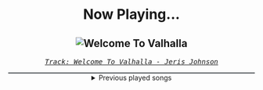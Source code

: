 <div align="center"> 
<h1>Now Playing...</h1>

![Welcome To Valhalla](https://i.scdn.co/image/ab67616d00001e023ab69f267da12fc472f36d97)
--
_<samp><a href="https://open.spotify.com/track/0XfWDMtwSJQCA1mVEyvmgv">Track: Welcome To Valhalla - Jeris Johnson</a></samp>_

<div style="border: 1px #4B5054 solid"></div>
<details>
  <summary>
    Previous played songs
  </summary>
  <table>
    <thead>
      <tr>
        <th>
          Artist
        </th>
        <th>
          Song
        </th>
        <th>
          Link
        </th>
      </tr>
    </thead>
    <tbody>
      <tr><td>Jeris Johnson</td><td>Welcome To Valhalla</td><td><a href="https://open.spotify.com/track/0XfWDMtwSJQCA1mVEyvmgv">https://open.spotify.com/track/0XfWDMtwSJQCA1mVEyvmgv</a></td></tr><tr><td>Alex Terrible</td><td>Doom Slayer</td><td><a href="https://open.spotify.com/track/6kaTR6T2zLqoo7WFniFxUO">https://open.spotify.com/track/6kaTR6T2zLqoo7WFniFxUO</a></td></tr><tr><td>BABYMETAL</td><td>RATATATA</td><td><a href="https://open.spotify.com/track/14WYmNQWvR2TTWoRp8t9Ml">https://open.spotify.com/track/14WYmNQWvR2TTWoRp8t9Ml</a></td></tr><tr><td>Casey Edwards</td><td>Fire Inside</td><td><a href="https://open.spotify.com/track/6zm8NjhBTrqtKUA6OIc0fk">https://open.spotify.com/track/6zm8NjhBTrqtKUA6OIc0fk</a></td></tr><tr><td>Sable</td><td>Just Dance</td><td><a href="https://open.spotify.com/track/4KDyFUGlYCv2hyG5YAAAXd">https://open.spotify.com/track/4KDyFUGlYCv2hyG5YAAAXd</a></td></tr><tr><td>Falling In Reverse</td><td>Ronald</td><td><a href="https://open.spotify.com/track/2eKoPnGnuHqIpfph45z44W">https://open.spotify.com/track/2eKoPnGnuHqIpfph45z44W</a></td></tr><tr><td>Dal Av</td><td>Insanely Illegal Cage Fight</td><td><a href="https://open.spotify.com/track/6R4NjnvN8gZFPlNFqGAVWT">https://open.spotify.com/track/6R4NjnvN8gZFPlNFqGAVWT</a></td></tr><tr><td>ENMA</td><td>Uchiha Family</td><td><a href="https://open.spotify.com/track/6YLa8Z7ONBBQZX1OsA443g">https://open.spotify.com/track/6YLa8Z7ONBBQZX1OsA443g</a></td></tr><tr><td>Beyond Unbroken</td><td>Lost and Broken</td><td><a href="https://open.spotify.com/track/77kwXwc2RA1ufmh0PeMVLX">https://open.spotify.com/track/77kwXwc2RA1ufmh0PeMVLX</a></td></tr><tr><td>IRL</td><td>MELTDOWN</td><td><a href="https://open.spotify.com/track/18d70VjGixBxCJiUXhPsJ5">https://open.spotify.com/track/18d70VjGixBxCJiUXhPsJ5</a></td></tr><tr><td>izzy reign</td><td>Sandman</td><td><a href="https://open.spotify.com/track/7s17uWk6hiE46GpevNa228">https://open.spotify.com/track/7s17uWk6hiE46GpevNa228</a></td></tr><tr><td>Self Deception</td><td>Dead Water</td><td><a href="https://open.spotify.com/track/2BYtcrwFlIUwqvwFPssSQG">https://open.spotify.com/track/2BYtcrwFlIUwqvwFPssSQG</a></td></tr><tr><td>Distant Blue</td><td>Fallout</td><td><a href="https://open.spotify.com/track/0L4c9YXgDYTYL5oOIX5P4q">https://open.spotify.com/track/0L4c9YXgDYTYL5oOIX5P4q</a></td></tr><tr><td>Altered Revelations</td><td>Dig A Grave</td><td><a href="https://open.spotify.com/track/1fxD5wpULKhenTy6v4dcWI">https://open.spotify.com/track/1fxD5wpULKhenTy6v4dcWI</a></td></tr><tr><td>Slaughter to Prevail</td><td>VIKING</td><td><a href="https://open.spotify.com/track/6Z5rBmAtaA29iD0H0LGKn7">https://open.spotify.com/track/6Z5rBmAtaA29iD0H0LGKn7</a></td></tr><tr><td>Slaughter to Prevail</td><td>VIKING</td><td><a href="https://open.spotify.com/track/6Z5rBmAtaA29iD0H0LGKn7">https://open.spotify.com/track/6Z5rBmAtaA29iD0H0LGKn7</a></td></tr><tr><td>The Curse Within</td><td>Condemned</td><td><a href="https://open.spotify.com/track/0vPRqGcHQMcCEQLVqDg7qg">https://open.spotify.com/track/0vPRqGcHQMcCEQLVqDg7qg</a></td></tr><tr><td>The Last Bear Ender</td><td>The Only Thing They Fear Is You</td><td><a href="https://open.spotify.com/track/04M2CmravhDSoK3DD5yN1F">https://open.spotify.com/track/04M2CmravhDSoK3DD5yN1F</a></td></tr><tr><td>Andrew Baena</td><td>Stygia</td><td><a href="https://open.spotify.com/track/25qFzOkwg6APjkqkwvccC5">https://open.spotify.com/track/25qFzOkwg6APjkqkwvccC5</a></td></tr><tr><td>Alex Terrible</td><td>BFG Division - Doom</td><td><a href="https://open.spotify.com/track/5FuCkxGY4GMDRAFiI0nvY6">https://open.spotify.com/track/5FuCkxGY4GMDRAFiI0nvY6</a></td></tr>
    </tbody>
  </table>
</details>

</div>
